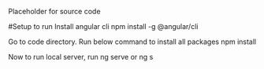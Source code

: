 Placeholder for source code

#Setup to run
Install angular cli npm install -g @angular/cli

Go to code directory. Run below command to install all packages npm install

Now to run local server, run ng serve or ng s
